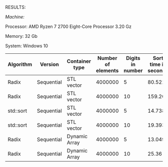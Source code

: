 RESULTS:

*Machine:*

Processor: AMD Ryzen 7 2700 Eight-Core Processor 3.20 Gz

Memory: 32 Gb

System: Windows 10

| Algorithm | Version | Container type | Number of elements | Digits in number | Sort time in seconds |
| --- | --- | --- | --- | --- | --- |
| Radix | Sequential | STL vector | 4000000 | 5 | 80.521 | 
| Radix | Sequential | STL vector | 4000000 | 10 | 159.202 | 
| std::sort | Sequential | STL vector | 4000000 | 5 | 14.738 | 
| std::sort | Sequential | STL vector | 4000000 | 10 | 19.393 | 
| Radix | Sequential | Dynamic Array | 4000000 | 5 | 13.049 | 
| Radix | Sequential | Dynamic Array | 4000000 | 10 | 25.36 | 
